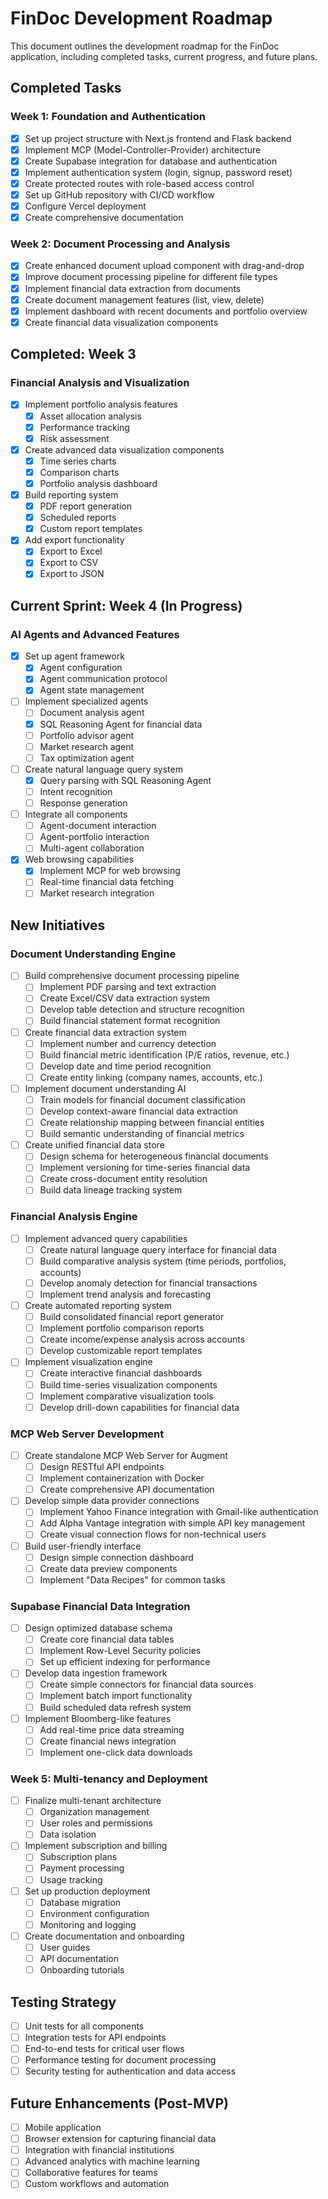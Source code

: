 # FinDoc Development Roadmap

This document outlines the development roadmap for the FinDoc application, including completed tasks, current progress, and future plans.

## Completed Tasks

### Week 1: Foundation and Authentication

- [x] Set up project structure with Next.js frontend and Flask backend
- [x] Implement MCP (Model-Controller-Provider) architecture
- [x] Create Supabase integration for database and authentication
- [x] Implement authentication system (login, signup, password reset)
- [x] Create protected routes with role-based access control
- [x] Set up GitHub repository with CI/CD workflow
- [x] Configure Vercel deployment
- [x] Create comprehensive documentation

### Week 2: Document Processing and Analysis

- [x] Create enhanced document upload component with drag-and-drop
- [x] Improve document processing pipeline for different file types
- [x] Implement financial data extraction from documents
- [x] Create document management features (list, view, delete)
- [x] Implement dashboard with recent documents and portfolio overview
- [x] Create financial data visualization components

## Completed: Week 3

### Financial Analysis and Visualization

- [x] Implement portfolio analysis features
  - [x] Asset allocation analysis
  - [x] Performance tracking
  - [x] Risk assessment
- [x] Create advanced data visualization components
  - [x] Time series charts
  - [x] Comparison charts
  - [x] Portfolio analysis dashboard
- [x] Build reporting system
  - [x] PDF report generation
  - [x] Scheduled reports
  - [x] Custom report templates
- [x] Add export functionality
  - [x] Export to Excel
  - [x] Export to CSV
  - [x] Export to JSON

## Current Sprint: Week 4 (In Progress)

### AI Agents and Advanced Features

- [x] Set up agent framework
  - [x] Agent configuration
  - [x] Agent communication protocol
  - [x] Agent state management
- [ ] Implement specialized agents
  - [ ] Document analysis agent
  - [x] SQL Reasoning Agent for financial data
  - [ ] Portfolio advisor agent
  - [ ] Market research agent
  - [ ] Tax optimization agent
- [ ] Create natural language query system
  - [x] Query parsing with SQL Reasoning Agent
  - [ ] Intent recognition
  - [ ] Response generation
- [ ] Integrate all components
  - [ ] Agent-document interaction
  - [ ] Agent-portfolio interaction
  - [ ] Multi-agent collaboration
- [x] Web browsing capabilities
  - [x] Implement MCP for web browsing
  - [ ] Real-time financial data fetching
  - [ ] Market research integration

## New Initiatives

### Document Understanding Engine

- [ ] Build comprehensive document processing pipeline
  - [ ] Implement PDF parsing and text extraction
  - [ ] Create Excel/CSV data extraction system
  - [ ] Develop table detection and structure recognition
  - [ ] Build financial statement format recognition
- [ ] Create financial data extraction system
  - [ ] Implement number and currency detection
  - [ ] Build financial metric identification (P/E ratios, revenue, etc.)
  - [ ] Develop date and time period recognition
  - [ ] Create entity linking (company names, accounts, etc.)
- [ ] Implement document understanding AI
  - [ ] Train models for financial document classification
  - [ ] Develop context-aware financial data extraction
  - [ ] Create relationship mapping between financial entities
  - [ ] Build semantic understanding of financial metrics
- [ ] Create unified financial data store
  - [ ] Design schema for heterogeneous financial documents
  - [ ] Implement versioning for time-series financial data
  - [ ] Create cross-document entity resolution
  - [ ] Build data lineage tracking system

### Financial Analysis Engine

- [ ] Implement advanced query capabilities
  - [ ] Create natural language query interface for financial data
  - [ ] Build comparative analysis system (time periods, portfolios, accounts)
  - [ ] Develop anomaly detection for financial transactions
  - [ ] Implement trend analysis and forecasting
- [ ] Create automated reporting system
  - [ ] Build consolidated financial report generator
  - [ ] Implement portfolio comparison reports
  - [ ] Create income/expense analysis across accounts
  - [ ] Develop customizable report templates
- [ ] Implement visualization engine
  - [ ] Create interactive financial dashboards
  - [ ] Build time-series visualization components
  - [ ] Implement comparative visualization tools
  - [ ] Develop drill-down capabilities for financial data

### MCP Web Server Development

- [ ] Create standalone MCP Web Server for Augment
  - [ ] Design RESTful API endpoints
  - [ ] Implement containerization with Docker
  - [ ] Create comprehensive API documentation
- [ ] Develop simple data provider connections
  - [ ] Implement Yahoo Finance integration with Gmail-like authentication
  - [ ] Add Alpha Vantage integration with simple API key management
  - [ ] Create visual connection flows for non-technical users
- [ ] Build user-friendly interface
  - [ ] Design simple connection dashboard
  - [ ] Create data preview components
  - [ ] Implement "Data Recipes" for common tasks

### Supabase Financial Data Integration

- [ ] Design optimized database schema
  - [ ] Create core financial data tables
  - [ ] Implement Row-Level Security policies
  - [ ] Set up efficient indexing for performance
- [ ] Develop data ingestion framework
  - [ ] Create simple connectors for financial data sources
  - [ ] Implement batch import functionality
  - [ ] Build scheduled data refresh system
- [ ] Implement Bloomberg-like features
  - [ ] Add real-time price data streaming
  - [ ] Create financial news integration
  - [ ] Implement one-click data downloads

### Week 5: Multi-tenancy and Deployment

- [ ] Finalize multi-tenant architecture
  - [ ] Organization management
  - [ ] User roles and permissions
  - [ ] Data isolation
- [ ] Implement subscription and billing
  - [ ] Subscription plans
  - [ ] Payment processing
  - [ ] Usage tracking
- [ ] Set up production deployment
  - [ ] Database migration
  - [ ] Environment configuration
  - [ ] Monitoring and logging
- [ ] Create documentation and onboarding
  - [ ] User guides
  - [ ] API documentation
  - [ ] Onboarding tutorials

## Testing Strategy

- [ ] Unit tests for all components
- [ ] Integration tests for API endpoints
- [ ] End-to-end tests for critical user flows
- [ ] Performance testing for document processing
- [ ] Security testing for authentication and data access

## Future Enhancements (Post-MVP)

- [ ] Mobile application
- [ ] Browser extension for capturing financial data
- [ ] Integration with financial institutions
- [ ] Advanced analytics with machine learning
- [ ] Collaborative features for teams
- [ ] Custom workflows and automation
